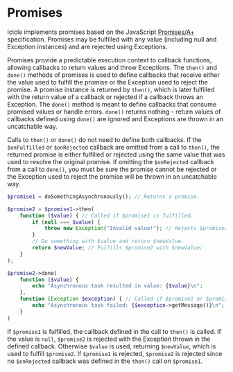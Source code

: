 Promises
======

Icicle implements promises based on the JavaScript [Promises/A+](http://promisesaplus.com) specification. Promises may be fulfilled with any value (including null and Exception instances) and are rejected using Exceptions.

Promises provide a predictable execution context to callback functions, allowing callbacks to return values and throw Exceptions. The `then()` and `done()` methods of promises is used to define callbacks that receive either the value used to fulfill the promise or the Exception used to reject the promise. A promise instance is returned by `then()`, which is later fulfilled with the return value of a callback or rejected if a callback throws an Exception. The `done()` method is meant to define callbacks that consume promised values or handle errors. `done()` returns nothing - return values of callbacks defined using `done()` are ignored and Exceptions are thrown in an uncatchable way.

Calls to `then()` or `done()` do not need to define both callbacks. If the `$onFulfilled` or `$onRejected` callback are omitted from a call to `then()`, the returned promise is either fulfilled or rejected using the same value that was used to resolve the original promise. If omitting the `$onRejected` callback from a call to `done()`, you must be sure the promise cannot be rejected or the Exception used to reject the promise will be thrown in an uncatchable way.

```php
$promise1 = doSomethingAsynchronously(); // Returns a promise.

$promise2 = $promise1->then(
	function ($value) { // Called if $promise1 is fulfilled.
		if (null === $value) {
			throw new Exception("Invalid value!"); // Rejects $promise2.
		}
		// Do something with $value and return $newValue.
		return $newValue; // Fulfills $promise2 with $newValue;
	}
);

$promise2->done(
	function ($value) {
		echo "Asynchronous task resulted in value: {$value}\n";
	},
	function (Exception $exception) { // Called if $promise1 or $promise 2 is rejected.
		echo "Asynchronous task failed: {$exception->getMessage()}\n";
	}
)
```

If `$promise1` is fulfilled, the callback defined in the call to `then()` is called. If the value is `null`, `$promise2` is rejected with the Exception thrown in the defined callback. Otherwise `$value` is used, returning `$newValue`, which is used to fulfill `$promise2`. If `$promise1` is rejected, `$promise2` is rejected since no `$onRejected` callback was defined in the `then()` call on `$promise1`.